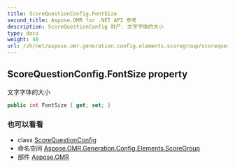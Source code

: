 ```yaml
---
title: ScoreQuestionConfig.FontSize
second_title: Aspose.OMR for .NET API 参考
description: ScoreQuestionConfig 财产. 文字字体的大小
type: docs
weight: 40
url: /zh/net/aspose.omr.generation.config.elements.scoregroup/scorequestionconfig/fontsize/
---
```

## ScoreQuestionConfig.FontSize property

文字字体的大小

```csharp
public int FontSize { get; set; }
```

### 也可以看看

* class [ScoreQuestionConfig](../)
* 命名空间 [Aspose.OMR.Generation.Config.Elements.ScoreGroup](../../scorequestionconfig/)
* 部件 [Aspose.OMR](../../../)


